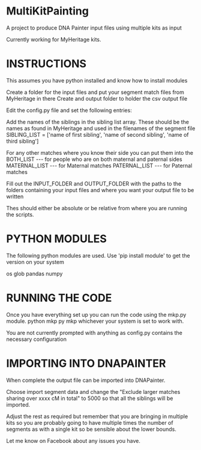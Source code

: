 # MultiKitPainting
A project to produce DNA Painter input files using multiple kits as input

Currently working for MyHeritage kits. 

# INSTRUCTIONS

This assumes you have python installed and know how to install modules

Create a folder for the input files and put your segment match files from MyHeritage in there
Create and output folder to holder the csv output file

Edit the config.py file and set the following entries:

Add the names of the siblings in the sibling list array. These should be the names as found in MyHeritage and used in the filenames of the segment file
SIBLING_LIST = ['name of first sibling', 'name of second sibling', 'name of third sibling']

For any other matches where you know their side you can put them into the 
BOTH_LIST --- for people who are on both maternal and paternal sides
MATERNAL_LIST --- for Maternal matches
PATERNAL_LIST --- for Paternal matches

Fill out the INPUT_FOLDER and OUTPUT_FOLDER with the paths to the folders containing your input files and where you want your output file to be written

Thes should either be absolute or be relative from where you are running the scripts. 

# PYTHON MODULES

The following python modules are used. Use 'pip install module' to get the version on your system

os
glob
pandas
numpy

# RUNNING THE CODE
Once you have everything set up you can run the code using the mkp.py module. 
python mkp 
py mkp 
whichever your system is set to work with. 

You are not currently prompted with anything as config.py contains the necessary configuration

# IMPORTING INTO DNAPAINTER

When complete the output file can be imported into DNAPainter. 

Choose import segment data and change the "Exclude larger matches sharing over xxxx cM in total" to 5000 so that all the siblings will be imported. 

Adjust the rest as required but remember that you are bringing in multiple kits so you are probably going to have multiple times the number of segments as with a single kit so be sensible about the lower bounds. 

Let me know on Facebook  about any issues you have. 



